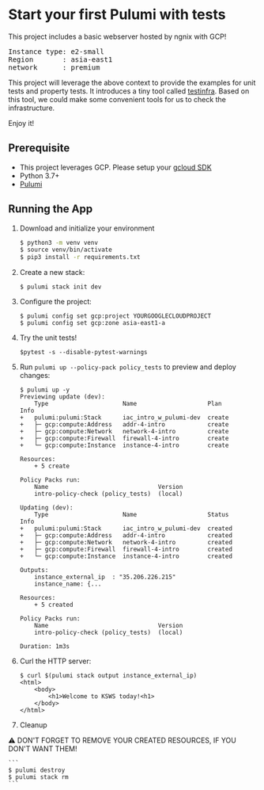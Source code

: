 # Start your first Pulumi with tests

This project includes a basic webserver hosted by ngnix with GCP!
<pre>
Instance type: e2-small
Region       : asia-east1
network      : premium
</pre>

This project will leverage the above context to provide the examples for unit tests and property tests.
It introduces a tiny tool called [testinfra](https://testinfra.readthedocs.io/). Based on this tool, we could make some convenient tools for us to check the infrastructure.

Enjoy it!

## Prerequisite

* This project leverages GCP. Please setup your [gcloud SDK](https://cloud.google.com/sdk/docs/install#deb)
* Python 3.7+
* [Pulumi](https://www.pulumi.com/docs/get-started/install/)

## Running the App

1. Download and initialize your environment

    ```bash
    $ python3 -m venv venv
    $ source venv/bin/activate
    $ pip3 install -r requirements.txt
    ```
    
2.  Create a new stack:

    ```
    $ pulumi stack init dev
    ```

3.  Configure the project:

    ```
    $ pulumi config set gcp:project YOURGOOGLECLOUDPROJECT
    $ pulumi config set gcp:zone asia-east1-a
    ```

4.  Try the unit tests!

    ```
    $pytest -s --disable-pytest-warnings
    ```

5.  Run `pulumi up --policy-pack policy_tests` to preview and deploy changes:

    ``` 
    $ pulumi up -y
    Previewing update (dev):
        Type                     Name                    Plan       Info
    +   pulumi:pulumi:Stack      iac_intro_w_pulumi-dev  create
    +   ├─ gcp:compute:Address   addr-4-intro            create
    +   ├─ gcp:compute:Network   network-4-intro         create
    +   ├─ gcp:compute:Firewall  firewall-4-intro        create
    +   └─ gcp:compute:Instance  instance-4-intro        create

    Resources:
        + 5 create

    Policy Packs run:
        Name                               Version
        intro-policy-check (policy_tests)  (local)

    Updating (dev):
        Type                     Name                    Status      Info
    +   pulumi:pulumi:Stack      iac_intro_w_pulumi-dev  created
    +   ├─ gcp:compute:Address   addr-4-intro            created
    +   ├─ gcp:compute:Network   network-4-intro         created
    +   ├─ gcp:compute:Firewall  firewall-4-intro        created
    +   └─ gcp:compute:Instance  instance-4-intro        created

    Outputs:
        instance_external_ip  : "35.206.226.215"
        instance_name: {...

    Resources:
        + 5 created
    
    Policy Packs run:
        Name                               Version
        intro-policy-check (policy_tests)  (local)

    Duration: 1m3s
    ```

6.  Curl the HTTP server:

    ```
    $ curl $(pulumi stack output instance_external_ip)
    <html>
        <body>
            <h1>Welcome to KSWS today!<h1>
        </body>
    </html>
    ```

7. Cleanup

:warning: DON'T FORGET TO REMOVE YOUR CREATED RESOURCES, IF YOU DON'T WANT THEM!

    ```
    $ pulumi destroy
    $ pulumi stack rm
    ```
